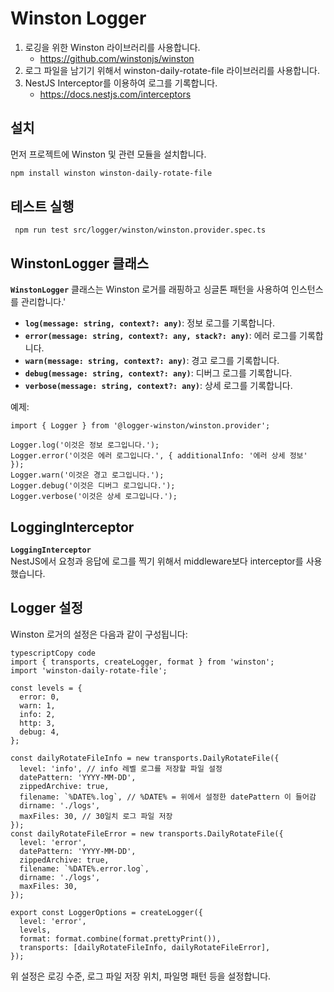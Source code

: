 # **Winston Logger**

1. 로깅을 위한 Winston 라이브러리를 사용합니다.
   - https://github.com/winstonjs/winston
1. 로그 파일을 남기기 위해서 winston-daily-rotate-file 라이브러리를 사용합니다.
1. NestJS Interceptor를 이용하여 로그를 기록합니다.
   - https://docs.nestjs.com/interceptors

## **설치**

먼저 프로젝트에 Winston 및 관련 모듈을 설치합니다.

```bash
npm install winston winston-daily-rotate-file
```

## **테스트 실행**

```
 npm run test src/logger/winston/winston.provider.spec.ts
```

## **WinstonLogger 클래스**

**`WinstonLogger`** 클래스는 Winston 로거를 래핑하고 싱글톤 패턴을 사용하여 인스턴스를 관리합니다.'

- **`log(message: string, context?: any)`**: 정보 로그를 기록합니다.
- **`error(message: string, context?: any, stack?: any)`**: 에러 로그를 기록합니다.
- **`warn(message: string, context?: any)`**: 경고 로그를 기록합니다.
- **`debug(message: string, context?: any)`**: 디버그 로그를 기록합니다.
- **`verbose(message: string, context?: any)`**: 상세 로그를 기록합니다.

예제:

```tsx
import { Logger } from '@logger-winston/winston.provider';

Logger.log('이것은 정보 로그입니다.');
Logger.error('이것은 에러 로그입니다.', { additionalInfo: '에러 상세 정보' });
Logger.warn('이것은 경고 로그입니다.');
Logger.debug('이것은 디버그 로그입니다.');
Logger.verbose('이것은 상세 로그입니다.');
```

## **LoggingInterceptor**

**`LoggingInterceptor`**  
NestJS에서 요청과 응답에 로그를 찍기 위해서 middleware보다 interceptor를 사용했습니다.

## **Logger 설정**

Winston 로거의 설정은 다음과 같이 구성됩니다:

```tsx
typescriptCopy code
import { transports, createLogger, format } from 'winston';
import 'winston-daily-rotate-file';

const levels = {
  error: 0,
  warn: 1,
  info: 2,
  http: 3,
  debug: 4,
};

const dailyRotateFileInfo = new transports.DailyRotateFile({
  level: 'info', // info 레벨 로그를 저장할 파일 설정
  datePattern: 'YYYY-MM-DD',
  zippedArchive: true,
  filename: `%DATE%.log`, // %DATE% = 위에서 설정한 datePattern 이 들어감
  dirname: './logs',
  maxFiles: 30, // 30일치 로그 파일 저장
});
const dailyRotateFileError = new transports.DailyRotateFile({
  level: 'error',
  datePattern: 'YYYY-MM-DD',
  zippedArchive: true,
  filename: `%DATE%.error.log`,
  dirname: './logs',
  maxFiles: 30,
});

export const LoggerOptions = createLogger({
  level: 'error',
  levels,
  format: format.combine(format.prettyPrint()),
  transports: [dailyRotateFileInfo, dailyRotateFileError],
});

```

위 설정은 로깅 수준, 로그 파일 저장 위치, 파일명 패턴 등을 설정합니다.
